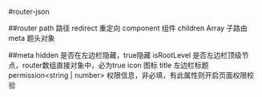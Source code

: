 #router-json

##router
        path<string>                路径
        redirect<string>            重定向 
        component<VNode>            组件
        children Array<router>      子路由
        meta<meta>                  题头对象

##meta
        hidden<boolen>              是否在左边栏隐藏，true隐藏
        isRootLevel<boolen>         是否左边栏顶级节点，router数组直接对象中，必为true
        icon<string>                图标
        title<string>               左边栏标题
        permission<string | number> 权限信息，非必填，有此属性则开启页面权限校验
